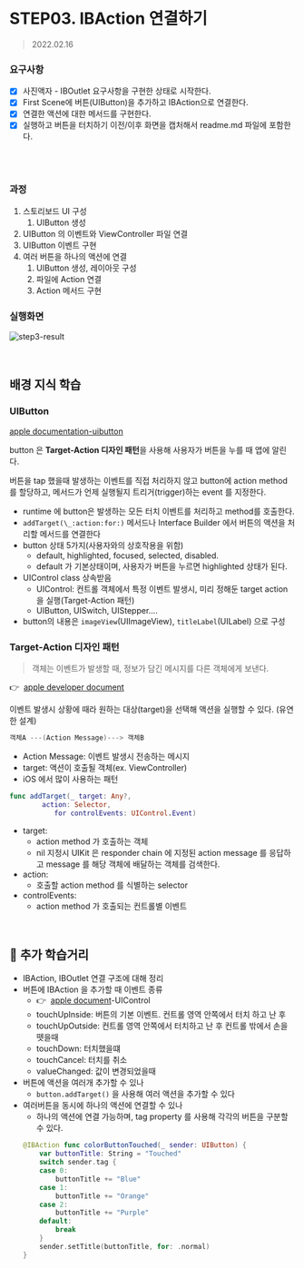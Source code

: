 # STEP03. IBAction 연결하기

> 2022.02.16

### 요구사항

- [x] 사진액자 - IBOutlet 요구사항을 구현한 상태로 시작한다.
- [x] First Scene에 버튼(UIButton)을 추가하고 IBAction으로 연결한다.
- [x] 연결한 액션에 대한 메서드를 구현한다.
- [x] 실행하고 버튼을 터치하기 이전/이후 화면을 캡처해서 readme.md 파일에 포함한다.

<br/>
<br/>

### 과정

1. 스토리보드 UI 구성
   1. UIButton 생성
2. UIButton 의 이벤트와 ViewController 파일 연결
3. UIButton 이벤트 구현
4. 여러 버튼을 하나의 액션에 연결
   1. UIButton 생성, 레이아웃 구성
   2. 파일에 Action 연결
   3. Action 메서드 구현

### 실행화면

![step3-result](https://user-images.githubusercontent.com/12508578/154120928-a0cb7e3a-57d7-46e3-b789-43421817d690.png)

<br/>

## 배경 지식 학습

### UIButton

[apple documentation-uibutton](https://developer.apple.com/documentation/uikit/uibutton/)

button 은 **Target-Action 디자인 패턴**을 사용해 사용자가 버튼을 누를 때 앱에 알린다.

버튼을 tap 했을때 발생하는 이벤트를 직접 처리하지 않고 button에 action method 를 할당하고, 메서드가 언제 실행될지 트리거(trigger)하는 event 를 지정한다.

- runtime 에 button은 발생하는 모든 터치 이벤트를 처리하고 method를 호출한다.
- `addTarget(\_:action:for:)` 메서드나 Interface Builder 에서 버튼의 액션을 처리할 메서드를 연결한다
- button 상태 5가지(사용자와의 상호작용을 위함)
  - default, highlighted, focused, selected, disabled.
  - default 가 기본상태이며, 사용자가 버튼을 누르면 highlighted 상태가 된다.
- UIControl class 상속받음
  - UIControl: 컨트롤 객체에서 특정 이벤트 발생시, 미리 정해둔 target action 을 실행(Target-Action 패턴)
  - UIButton, UISwitch, UIStepper....
- button의 내용은 `imageView`(UIImageView), `titleLabel`(UILabel) 으로 구성

### Target-Action 디자인 패턴

> 객체는 이벤트가 발생할 때, 정보가 담긴 메시지를 다른 객체에게 보낸다.

👉  [apple developer document](https://developer.apple.com/library/archive/documentation/General/Conceptual/Devpedia-CocoaApp/TargetAction.html#//apple_ref/doc/uid/TP40009071-CH3)

이벤트 발생시 상황에 때라 원하는 대상(target)을 선택해 액션을 실행할 수 있다. (유연한 설계)

```swift
객체A ---(Action Message)---> 객체B
```

- Action Message: 이벤트 발생시 전송하는 메시지
- target: 액션이 호출될 객체(ex. ViewController)
- iOS 에서 많이 사용하는 패턴

```swift
func addTarget(_ target: Any?,
        action: Selector,
           for controlEvents: UIControl.Event)
```

- target:
  - action method 가 호출하는 객체
  - nil 지정시 UIKit 은 responder chain 에 지정된 action message 를 응답하고 message 를 해당 객체에 배달하는 객체를 검색한다.
- action:
  - 호출할 action method 를 식별하는 selector
- controlEvents:
  - action method 가 호출되는 컨트롤별 이벤트

<br/>

## 🧁 추가 학습거리

- IBAction, IBOutlet 연결 구조에 대해 정리
- 버튼에 IBAction 을 추가할 때 이벤트 종류
  - 👉  [apple document](https://developer.apple.com/documentation/uikit/uicontrol)-UIControl
  - touchUpInside: 버튼의 기본 이벤트. 컨트롤 영역 안쪽에서 터치 하고 난 후
  - touchUpOutside: 컨트롤 영역 안쪽에서 터치하고 난 후 컨트롤 밖에서 손을 뗏을때
  - touchDown: 터치했을떄
  - touchCancel: 터치를 취소
  - valueChanged: 값이 변경되었을때
- 버튼에 액션을 여러개 추가할 수 있나
  - `button.addTarget()` 을 사용해 여러 액션을 추가할 수 있다
- 여러버튼을 동시에 하나의 액션에 연결할 수 있나
  - 하나의 액션에 연결 가능하며, tag property 를 사용해 각각의 버튼을 구분할 수 있다.
  ```swift
  @IBAction func colorButtonTouched(_ sender: UIButton) {
      var buttonTitle: String = "Touched"
      switch sender.tag {
      case 0:
          buttonTitle += "Blue"
      case 1:
          buttonTitle += "Orange"
      case 2:
          buttonTitle += "Purple"
      default:
          break
      }
      sender.setTitle(buttonTitle, for: .normal)
  }
  ```
